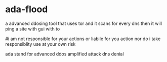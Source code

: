 # ada-flood
a advanced ddosing tool that uses tor and it scans for every dns  then it will ping a site with gui with to

#i am not responsible for your actions or liabile for you action nor do i take responsiblity  use at your own risk

ada stand for advanced ddos amplified attack dns denial
